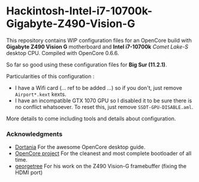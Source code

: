 # Hackintosh-Intel-i7-10700k-Gigabyte-Z490-Vision-G

This repository contains WIP configuration files for an OpenCore build with **Gigabyte Z490 Vision G** motherboard and **Intel i7-10700k** *Comet Lake-S* desktop CPU. Compiled with OpenCore 0.6.6.

So far so good using these configuration files for **Big Sur (11.2.1)**.

Particularities of this configuration :

- I have a Wifi card (... ref to be added ...) so if you don't, just remove ```Airport*.kext``` kexts.
- I have an incompatible GTX 1070 GPU so I disabled it to be sure there is no conflict whatsoever. To reset this, just remove ```SSDT-GPU-DISABLE.aml```.

More details to come including tools and details about configuration.

### Acknowledgments

- [Dortania](https://github.com/dortania) For the awesome OpenCore desktop guide.
- [OpenCore project](https://github.com/acidanthera/OpenCorePkg) For the cleanest and most complete bootloader of all time.
- [georgetree](https://github.com/georgetree/hackintosh-10700k-Gigabyte-Z490-Vision-g) For his work on the Z490 Vision-G framebuffer (fixing the HDMI port)

